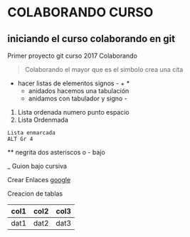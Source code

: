 # COLABORANDO CURSO 
## iniciando el curso colaborando en git
Primer proyecto git curso 2017 Colaborando
> Colaborando el mayor que es el simbolo crea una cita
- hacer listas de elementos signos - + *
    - anidados hacemos una tabulación
    - anidamos con tabulador y signo -
1. Lista ordenada numero punto espacio
2. Lista Ordenmada

~~~~~~~~~~~~~~~~~~~~~~~~~
Lista enmarcada
ALT Gr 4
~~~~~~~~~~~~~~~~~~~~~~~~~

** negrita dos asteriscos o - bajo

_ Guion bajo  cursiva

Crear Enlaces [google](https://google.es) 

Creacion de tablas

| col1 | col2 | col3 |
| ---- | ---- | ---- |
|dat1|dat2|dat3|









